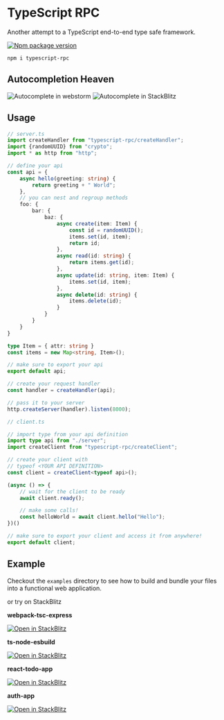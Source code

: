 # TypeScript RPC

Another attempt to a TypeScript end-to-end type safe framework.

[![Npm package version](https://badgen.net/npm/v/typescript-rpc)](https://npmjs.com/package/typescript-rpc)
```
npm i typescript-rpc
```

## Autocompletion Heaven

![Autocomplete in webstorm](https://files.cplepage.com/typescript-rpc/typescript-rpc-autocomplete.png)
![Autocomplete in StackBlitz](https://files.cplepage.com/typescript-rpc/autocomplete.gif)

## Usage

```ts
// server.ts
import createHandler from "typescript-rpc/createHandler";
import {randomUUID} from "crypto";
import * as http from "http";

// define your api
const api = {
    async hello(greeting: string) {
        return greeting + " World";
    },
    // you can nest and regroup methods
    foo: {
        bar: {
            baz: {
                async create(item: Item) {
                    const id = randomUUID();
                    items.set(id, item);
                    return id;
                },
                async read(id: string) {
                    return items.get(id);
                },
                async update(id: string, item: Item) {
                    items.set(id, item);
                },
                async delete(id: string) {
                    items.delete(id);
                }
            }
        }
    }
}

type Item = { attr: string }
const items = new Map<string, Item>();

// make sure to export your api
export default api;

// create your request handler
const handler = createHandler(api);

// pass it to your server
http.createServer(handler).listen(8000);
```

```ts
// client.ts

// import type from your api definition
import type api from "./server";
import createClient from "typescript-rpc/createClient";

// create your client with 
// typeof <YOUR API DEFINITION>
const client = createClient<typeof api>();

(async () => {
    // wait for the client to be ready
    await client.ready();

    // make some calls!
    const helloWorld = await client.hello("Hello");
})()

// make sure to export your client and access it from anywhere!
export default client;
```

## Example

Checkout the `examples` directory to see how to build and bundle your files into
a functional web application.

or try on StackBlitz

**webpack-tsc-express**

[![Open in StackBlitz](https://developer.stackblitz.com/img/open_in_stackblitz.svg)](https://stackblitz.com/edit/typescript-rpc-webpack-tsc-express)

**ts-node-esbuild**

[![Open in StackBlitz](https://developer.stackblitz.com/img/open_in_stackblitz.svg)](https://stackblitz.com/edit/typescript-rpc-ts-node-esbuild)

**react-todo-app**

[![Open in StackBlitz](https://developer.stackblitz.com/img/open_in_stackblitz.svg)](https://stackblitz.com/edit/typescript-rpc-react-todo-app)

**auth-app**

[![Open in StackBlitz](https://developer.stackblitz.com/img/open_in_stackblitz.svg)](https://stackblitz.com/edit/typescript-rpc-auth-app)
